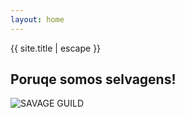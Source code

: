 ```yaml
---
layout: home
---
```


{{ site.title | escape }}

## Poruqe somos selvagens!

![SAVAGE GUILD]({{site.baseurl}}/gitbook/images/savage.jpg)